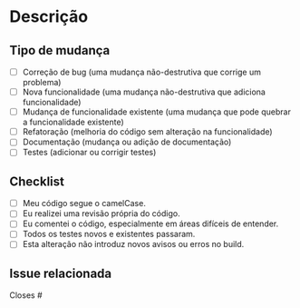 # Descrição

<!-- 
Descreva o que este PR faz, incluindo qualquer contexto relevante sobre a funcionalidade ou correção de bug que está sendo implementada. Explique por que esta mudança é necessária.
-->

## Tipo de mudança

- [ ] Correção de bug (uma mudança não-destrutiva que corrige um problema)
- [ ] Nova funcionalidade (uma mudança não-destrutiva que adiciona funcionalidade)
- [ ] Mudança de funcionalidade existente (uma mudança que pode quebrar a funcionalidade existente)
- [ ] Refatoração (melhoria do código sem alteração na funcionalidade)
- [ ] Documentação (mudança ou adição de documentação)
- [ ] Testes (adicionar ou corrigir testes)

<!-- Descreva como você testou suas alterações. Isso pode incluir instruções para reproduzir o problema, capturas de tela de testes de unidade bem-sucedidos ou a saída de logs de integração. -->

## Checklist

- [ ] Meu código segue o camelCase.
- [ ] Eu realizei uma revisão própria do código.
- [ ] Eu comentei o código, especialmente em áreas difíceis de entender.
- [ ] Todos os testes novos e existentes passaram.
- [ ] Esta alteração não introduz novos avisos ou erros no build.

## Issue relacionada

Closes # <!-- Número da issue -->
